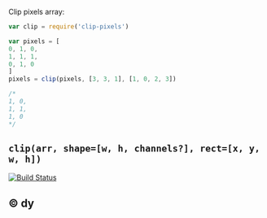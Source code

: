 Clip pixels array:

```js
var clip = require('clip-pixels')

var pixels = [
0, 1, 0,
1, 1, 1,
0, 1, 0
]
pixels = clip(pixels, [3, 3, 1], [1, 0, 2, 3])

/*
1, 0,
1, 1,
1, 0
*/
```

## `clip(arr, shape=[w, h, channels?], rect=[x, y, w, h])`

[![Build Status](https://travis-ci.org/dy/clip-pixels.svg?branch=master)](https://travis-ci.org/dy/clip-pixels)

## © dy
